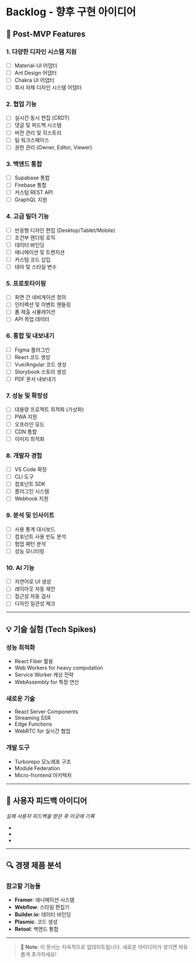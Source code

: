 # Backlog - 향후 구현 아이디어

## 🚀 Post-MVP Features

### 1. 다양한 디자인 시스템 지원
- [ ] Material-UI 어댑터
- [ ] Ant Design 어댑터
- [ ] Chakra UI 어댑터
- [ ] 회사 자체 디자인 시스템 어댑터

### 2. 협업 기능
- [ ] 실시간 동시 편집 (CRDT)
- [ ] 댓글 및 피드백 시스템
- [ ] 버전 관리 및 히스토리
- [ ] 팀 워크스페이스
- [ ] 권한 관리 (Owner, Editor, Viewer)

### 3. 백엔드 통합
- [ ] Supabase 통합
- [ ] Firebase 통합
- [ ] 커스텀 REST API
- [ ] GraphQL 지원

### 4. 고급 빌더 기능
- [ ] 반응형 디자인 편집 (Desktop/Tablet/Mobile)
- [ ] 조건부 렌더링 로직
- [ ] 데이터 바인딩
- [ ] 애니메이션 및 트랜지션
- [ ] 커스텀 코드 삽입
- [ ] 테마 및 스타일 변수

### 5. 프로토타이핑
- [ ] 화면 간 네비게이션 정의
- [ ] 인터랙션 및 이벤트 핸들링
- [ ] 폼 제출 시뮬레이션
- [ ] API 목업 데이터

### 6. 통합 및 내보내기
- [ ] Figma 플러그인
- [ ] React 코드 생성
- [ ] Vue/Angular 코드 생성
- [ ] Storybook 스토리 생성
- [ ] PDF 문서 내보내기

### 7. 성능 및 확장성
- [ ] 대용량 프로젝트 최적화 (가상화)
- [ ] PWA 지원
- [ ] 오프라인 모드
- [ ] CDN 통합
- [ ] 이미지 최적화

### 8. 개발자 경험
- [ ] VS Code 확장
- [ ] CLI 도구
- [ ] 컴포넌트 SDK
- [ ] 플러그인 시스템
- [ ] Webhook 지원

### 9. 분석 및 인사이트
- [ ] 사용 통계 대시보드
- [ ] 컴포넌트 사용 빈도 분석
- [ ] 협업 패턴 분석
- [ ] 성능 모니터링

### 10. AI 기능
- [ ] 자연어로 UI 생성
- [ ] 레이아웃 자동 제안
- [ ] 접근성 자동 검사
- [ ] 디자인 일관성 체크

---

## 💡 기술 실험 (Tech Spikes)

### 성능 최적화
- React Fiber 활용
- Web Workers for heavy computation
- Service Worker 캐싱 전략
- WebAssembly for 특정 연산

### 새로운 기술
- React Server Components
- Streaming SSR
- Edge Functions
- WebRTC for 실시간 협업

### 개발 도구
- Turborepo 모노레포 구조
- Module Federation
- Micro-frontend 아키텍처

---

## 📝 사용자 피드백 아이디어

*실제 사용자 피드백을 받은 후 이곳에 기록*

- 
- 
- 

---

## 🔍 경쟁 제품 분석

### 참고할 기능들
- **Framer**: 애니메이션 시스템
- **Webflow**: 스타일 편집기
- **Builder.io**: 데이터 바인딩
- **Plasmic**: 코드 생성
- **Retool**: 백엔드 통합

---

> 💭 **Note**: 이 문서는 지속적으로 업데이트됩니다. 새로운 아이디어가 생기면 자유롭게 추가하세요! 